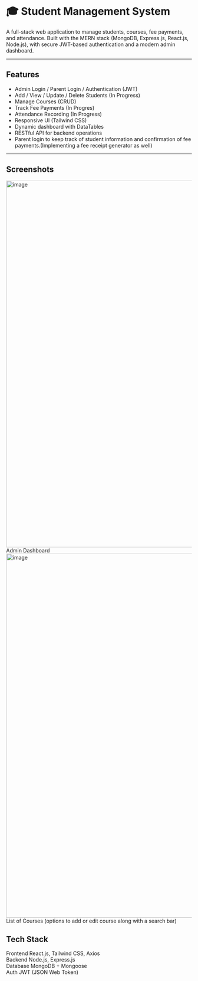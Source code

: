# 🎓 Student Management System

A full-stack web application to manage students, courses, fee payments, and attendance. Built with the MERN stack (MongoDB, Express.js, React.js, Node.js), with secure JWT-based authentication and a modern admin dashboard.

---

## Features

- Admin Login / Parent Login / Authentication (JWT)
- Add / View / Update / Delete Students (In Progress)
- Manage Courses (CRUD)
- Track Fee Payments (In Progres)
- Attendance Recording (In Progress)
- Responsive UI (Tailwind CSS)
- Dynamic dashboard with DataTables
- RESTful API for backend operations
- Parent login to keep track of student information and confirmation of fee payments.(Implementing a fee receipt generator as well)

---

## Screenshots
<img width="1919" height="994" alt="image" src="https://github.com/user-attachments/assets/b29b45f3-ed3f-4616-8f61-fba109882ed4" />  
Admin Dashboard

<img width="1909" height="987" alt="image" src="https://github.com/user-attachments/assets/579f0fe9-25ae-4ad3-89d8-17d2f3191f03" />
List of Courses (options to add or edit course along with a search bar)



##  Tech Stack
Frontend     React.js, Tailwind CSS, Axios  
Backend      Node.js, Express.js   
Database     MongoDB + Mongoose    
Auth         JWT (JSON Web Token)   

